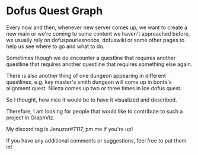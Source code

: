 # Dofus Quest Graph

Every now and then, whenever new server comes up, we want to create a new main or we're coming to some content we haven't approached before, we usually rely on dofuspourlesnoobs, dofuswiki or some other pages to help us see where to go and what to do.

Sometimes though we do encounter a questline that requires another questline that requires another questline that requires something else again.

There is also another thing of one dungeon appearing in different questlines, e.g. key master's smith dungeon will come up in bonta's alignment quest. Nileza comes up two or three times in Ice dofus quest.

So I thought, how nice it would be to have it visualized and described.

Therefore, I am looking for people that would like to contribute to such a project in GraphViz.

My discord tag is Jenuzor#7117, pm me if you're up!

If you have any additional comments or suggestions, feel free to put them in!
